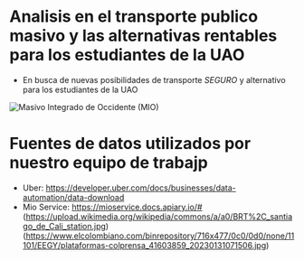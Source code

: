 # Analisis en el transporte publico masivo y las alternativas  rentables para los estudiantes de la UAO
- En busca de nuevas posibilidades de transporte *SEGURO* y alternativo para los estudiantes de la UAO


![Masivo Integrado de Occidente (MIO)](https://www.uao.edu.co/wp-content/uploads/2020/09/internacionalizacion-en-la-uao.jpg)

# Fuentes de datos utilizados por nuestro equipo de trabajp 
- Uber: https://developer.uber.com/docs/businesses/data-automation/data-download
- Mio Service: https://mioservice.docs.apiary.io/#
(https://upload.wikimedia.org/wikipedia/commons/a/a0/BRT%2C_santiago_de_Cali_station.jpg)(https://www.elcolombiano.com/binrepository/716x477/0c0/0d0/none/11101/EEGY/plataformas-colprensa_41603859_20230131071506.jpg)


